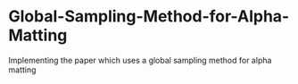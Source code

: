 # Global-Sampling-Method-for-Alpha-Matting
Implementing the paper which uses a global sampling method for alpha matting
